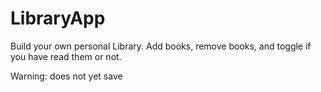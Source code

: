 # LibraryApp

Build your own personal Library. Add books, remove books, and toggle if you have read them or not.

Warning: does not yet save
